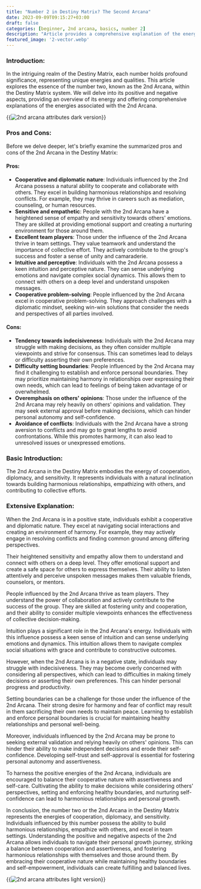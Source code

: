 ```yaml
---
title: "Number 2 in Destiny Matrix? The Second Arcana"
date: 2023-09-09T09:15:27+03:00
draft: false
categories: [beginner, 2nd arcana, basics, number 2]
description: "Article provides a comprehensive explanation of the energies associated with the 2nd Arcana, uncovering its positive and negative aspects.  "
featured_image: '2-vector.webp'
---
```


### Introduction:
In the intriguing realm of the Destiny Matrix, each number holds profound significance, representing unique energies and qualities. This article explores the essence of the number two, known as the 2nd Arcana, within the Destiny Matrix system. We will delve into its positive and negative aspects, providing an overview of its energy and offering comprehensive explanations of the energies associated with the 2nd Arcana.

{{<image link="2-dark.webp" alt="2nd arcana attributes dark version">}}

### Pros and Cons:
Before we delve deeper, let's briefly examine the summarized pros and cons of the 2nd Arcana in the Destiny Matrix:

#### Pros:

- **Cooperative and diplomatic nature**: Individuals influenced by the 2nd Arcana possess a natural ability to cooperate and collaborate with others. They excel in building harmonious relationships and resolving conflicts. For example, they may thrive in careers such as mediation, counseling, or human resources.
- **Sensitive and empathetic**: People with the 2nd Arcana have a heightened sense of empathy and sensitivity towards others' emotions. They are skilled at providing emotional support and creating a nurturing environment for those around them.
- **Excellent team players**: Those under the influence of the 2nd Arcana thrive in team settings. They value teamwork and understand the importance of collective effort. They actively contribute to the group's success and foster a sense of unity and camaraderie.
- **Intuitive and perceptive**: Individuals with the 2nd Arcana possess a keen intuition and perceptive nature. They can sense underlying emotions and navigate complex social dynamics. This allows them to connect with others on a deep level and understand unspoken messages.
- **Cooperative problem-solving**: People influenced by the 2nd Arcana excel in cooperative problem-solving. They approach challenges with a diplomatic mindset, seeking win-win solutions that consider the needs and perspectives of all parties involved.

#### Cons:

- **Tendency towards indecisiveness**: Individuals with the 2nd Arcana may struggle with making decisions, as they often consider multiple viewpoints and strive for consensus. This can sometimes lead to delays or difficulty asserting their own preferences.
- **Difficulty setting boundaries**: People influenced by the 2nd Arcana may find it challenging to establish and enforce personal boundaries. They may prioritize maintaining harmony in relationships over expressing their own needs, which can lead to feelings of being taken advantage of or overwhelmed.
- **Overemphasis on others' opinions**: Those under the influence of the 2nd Arcana may rely heavily on others' opinions and validation. They may seek external approval before making decisions, which can hinder personal autonomy and self-confidence.
- **Avoidance of conflicts**: Individuals with the 2nd Arcana have a strong aversion to conflicts and may go to great lengths to avoid confrontations. While this promotes harmony, it can also lead to unresolved issues or unexpressed emotions.



### Basic Introduction:
The 2nd Arcana in the Destiny Matrix embodies the energy of cooperation, diplomacy, and sensitivity. It represents individuals with a natural inclination towards building harmonious relationships, empathizing with others, and contributing to collective efforts.

### Extensive Explanation:
When the 2nd Arcana is in a positive state, individuals exhibit a cooperative and diplomatic nature. They excel at navigating social interactions and creating an environment of harmony. For example, they may actively engage in resolving conflicts and finding common ground among differing perspectives.

Their heightened sensitivity and empathy allow them to understand and connect with others on a deep level. They offer emotional support and create a safe space for others to express themselves. Their ability to listen attentively and perceive unspoken messages makes them valuable friends, counselors, or mentors.

People influenced by the 2nd Arcana thrive as team players. They understand the power of collaboration and actively contribute to the success of the group. They are skilled at fostering unity and cooperation, and their ability to consider multiple viewpoints enhances the effectiveness of collective decision-making.

Intuition plays a significant role in the 2nd Arcana's energy. Individuals with this influence possess a keen sense of intuition and can sense underlying emotions and dynamics. This intuition allows them to navigate complex social situations with grace and contribute to constructive outcomes.

However, when the 2nd Arcana is in a negative state, individuals may struggle with indecisiveness. They may become overly concerned with considering all perspectives, which can lead to difficulties in making timely decisions or asserting their own preferences. This can hinder personal progress and productivity.

Setting boundaries can be a challenge for those under the influence of the 2nd Arcana. Their strong desire for harmony and fear of conflict may result in them sacrificing their own needs to maintain peace. Learning to establish and enforce personal boundaries is crucial for maintaining healthy relationships and personal well-being.

Moreover, individuals influenced by the 2nd Arcana may be prone to seeking external validation and relying heavily on others' opinions. This can hinder their ability to make independent decisions and erode their self-confidence. Developing self-trust and self-approval is essential for fostering personal autonomy and assertiveness.

To harness the positive energies of the 2nd Arcana, individuals are encouraged to balance their cooperative nature with assertiveness and self-care. Cultivating the ability to make decisions while considering others' perspectives, setting and enforcing healthy boundaries, and nurturing self-confidence can lead to harmonious relationships and personal growth.

In conclusion, the number two or the 2nd Arcana in the Destiny Matrix represents the energies of cooperation, diplomacy, and sensitivity. Individuals influenced by this number possess the ability to build harmonious relationships, empathize with others, and excel in team settings. Understanding the positive and negative aspects of the 2nd Arcana allows individuals to navigate their personal growth journey, striking a balance between cooperation and assertiveness, and fostering harmonious relationships with themselves and those around them. By embracing their cooperative nature while maintaining healthy boundaries and self-empowerment, individuals can create fulfilling and balanced lives.

{{<image link="2-light.webp" alt="2nd arcana attributes light version">}}

